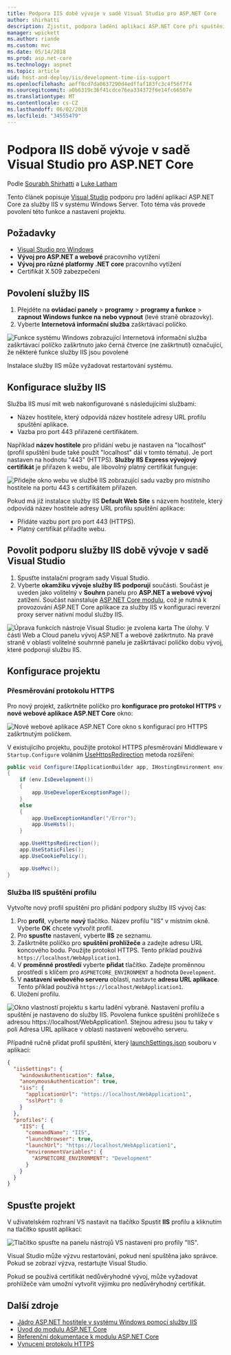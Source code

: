 ```yaml
---
title: Podpora IIS době vývoje v sadě Visual Studio pro ASP.NET Core
author: shirhatti
description: Zjistit, podpora ladění aplikací ASP.NET Core při spuštění za služby IIS v systému Windows Server.
manager: wpickett
ms.author: riande
ms.custom: mvc
ms.date: 05/14/2018
ms.prod: asp.net-core
ms.technology: aspnet
ms.topic: article
uid: host-and-deploy/iis/development-time-iis-support
ms.openlocfilehash: aeff8cd7da0637290d4edffaf183fc3c4f56f7f4
ms.sourcegitcommit: a0b6319c36f41cdce76ea334372f6e14fc66507e
ms.translationtype: MT
ms.contentlocale: cs-CZ
ms.lasthandoff: 06/02/2018
ms.locfileid: "34555479"
---
```

# <a name="development-time-iis-support-in-visual-studio-for-aspnet-core"></a>Podpora IIS době vývoje v sadě Visual Studio pro ASP.NET Core

Podle [Sourabh Shirhatti](https://twitter.com/sshirhatti) a [Luke Latham](https://github.com/guardrex)

Tento článek popisuje [Visual Studio](https://www.visualstudio.com/vs/) podporu pro ladění aplikací ASP.NET Core za služby IIS v systému Windows Server. Toto téma vás provede povolení této funkce a nastavení projektu.

## <a name="prerequisites"></a>Požadavky

* [Visual Studio pro Windows](https://www.microsoft.com/net/download/windows)
* **Vývoj pro ASP.NET a webové** pracovního vytížení
* **Vývoj pro různé platformy .NET core** pracovního vytížení
* Certifikát X.509 zabezpečení

## <a name="enable-iis"></a>Povolení služby IIS

1. Přejděte na **ovládací panely** > **programy** > **programy a funkce** > **zapnout Windows funkce na nebo vypnout** (levé straně obrazovky).
1. Vyberte **Internetová informační služba** zaškrtávací políčko.

![Funkce systému Windows zobrazující Internetová informační služba zaškrtávací políčko zaškrtnuto jako černá čtverce (ne zaškrtnutí) označující, že některé funkce služby IIS jsou povolené](development-time-iis-support/_static/enable_iis.png)

Instalace služby IIS může vyžadovat restartování systému.

## <a name="configure-iis"></a>Konfigurace služby IIS

Služba IIS musí mít web nakonfigurované s následujícími službami:

* Název hostitele, který odpovídá název hostitele adresy URL profilu spuštění aplikace.
* Vazba pro port 443 přiřazené certifikátem.

Například **název hostitele** pro přidání webu je nastaven na "localhost" (profil spuštění bude také použít "localhost" dál v tomto tématu). Je port nastaven na hodnotu "443" (HTTPS). **Služby IIS Express vývojový certifikát** je přiřazen k webu, ale libovolný platný certifikát funguje:

![Přidejte okno webu ve službě IIS zobrazující sadu vazby pro místního hostitele na portu 443 s certifikátem přiřazen.](development-time-iis-support/_static/add-website-window.png)

Pokud má již instalace služby IIS **Default Web Site** s názvem hostitele, který odpovídá název hostitele adresy URL profilu spuštění aplikace:

* Přidáte vazbu port pro port 443 (HTTPS).
* Platný certifikát přiřadíte webu.

## <a name="enable-development-time-iis-support-in-visual-studio"></a>Povolit podporu služby IIS době vývoje v sadě Visual Studio

1. Spusťte instalační program sady Visual Studio.
1. Vyberte **okamžiku vývoje služby IIS podporují** součásti. Součást je uveden jako volitelný v **Souhrn** panelu pro **ASP.NET a webové vývoj** zatížení. Součást nainstaluje [ASP.NET Core modulu](xref:fundamentals/servers/aspnet-core-module), což je nutná k provozování ASP.NET Core aplikace za služby IIS v konfiguraci reverzní proxy server nativní modul služby IIS.

![Úprava funkcích nástroje Visual Studio: je zvolena karta The úlohy. V části Web a Cloud panelu vývoj ASP.NET a webové zaškrtnuto. Na pravé straně v oblasti volitelné souhrnné panelu je zaškrtávací políčko dobu vývoj, které podporují službu IIS.](development-time-iis-support/_static/development_time_support.png)

## <a name="configure-the-project"></a>Konfigurace projektu

### <a name="https-redirection"></a>Přesměrování protokolu HTTPS

Pro nový projekt, zaškrtněte políčko pro **konfigurace pro protokol HTTPS** v **nové webové aplikace ASP.NET Core** okno:

![Nové webové aplikace ASP.NET Core okno s konfigurací pro HTTPS zaškrtnutým políčkem.](development-time-iis-support/_static/new-app.png)

V existujícího projektu, použijte protokol HTTPS přesměrování Middleware v `Startup.Configure` voláním [UseHttpsRedirection](/dotnet/api/microsoft.aspnetcore.builder.httpspolicybuilderextensions.usehttpsredirection) metoda rozšíření:

```csharp
public void Configure(IApplicationBuilder app, IHostingEnvironment env)
{
    if (env.IsDevelopment())
    {
        app.UseDeveloperExceptionPage();
    }
    else
    {
        app.UseExceptionHandler("/Error");
        app.UseHsts();
    }

    app.UseHttpsRedirection();
    app.UseStaticFiles();
    app.UseCookiePolicy();

    app.UseMvc();
}
```

### <a name="iis-launch-profile"></a>Služba IIS spuštění profilu

Vytvořte nový profil spuštění pro přidání podpory služby IIS vývoj čas:

1. Pro **profil**, vyberte **nový** tlačítko. Název profilu "IIS" v místním okně. Vyberte **OK** chcete vytvořit profil.
1. Pro **spusťte** nastavení, vyberte **IIS** ze seznamu.
1. Zaškrtněte políčko pro **spuštění prohlížeče** a zadejte adresu URL koncového bodu. Použijte protokol HTTPS. Tento příklad používá `https://localhost/WebApplication1`.
1. V **proměnné prostředí** vyberte **přidat** tlačítko. Zadejte proměnnou prostředí s klíčem pro `ASPNETCORE_ENVIRONMENT` a hodnota `Development`.
1. V **nastavení webového serveru** oblasti, nastavte **adresu URL aplikace**. Tento příklad používá `https://localhost/WebApplication1`.
1. Uložení profilu.

![Okno vlastností projektu s kartu ladění vybrané. Nastavení profilu a spuštění je nastaveno do služby IIS. Povolena funkce spuštění prohlížeče s adresou https://localhost/WebApplication1. Stejnou adresu jsou tu taky v poli Adresa URL aplikace v oblasti nastavení webového serveru.](development-time-iis-support/_static/project_properties.png)

Případně ručně přidat profil spuštění, který [launchSettings.json](http://json.schemastore.org/launchsettings) souboru v aplikaci:

```json
{
  "iisSettings": {
    "windowsAuthentication": false,
    "anonymousAuthentication": true,
    "iis": {
      "applicationUrl": "https://localhost/WebApplication1",
      "sslPort": 0
    }
  },
  "profiles": {
    "IIS": {
      "commandName": "IIS",
      "launchBrowser": true,
      "launchUrl": "https://localhost/WebApplication1",
      "environmentVariables": {
        "ASPNETCORE_ENVIRONMENT": "Development"
      }
    }
  }
}
```

## <a name="run-the-project"></a>Spusťte projekt

V uživatelském rozhraní VS nastavit na tlačítko Spustit **IIS** profilu a kliknutím na tlačítko spustit aplikaci:

![Tlačítko spusťte na panelu nástrojů VS nastavení pro profily "IIS".](development-time-iis-support/_static/toolbar.png)

Visual Studio může výzvu restartování, pokud není spuštěna jako správce. Pokud se zobrazí výzva, restartujte Visual Studio.

Pokud se používá certifikát nedůvěryhodné vývoj, může vyžadovat prohlížeče vám umožní vytvořit výjimku pro nedůvěryhodný certifikát.

## <a name="additional-resources"></a>Další zdroje

* [Jádro ASP.NET hostitele v systému Windows pomocí služby IIS](xref:host-and-deploy/iis/index)
* [Úvod do modulu ASP.NET Core](xref:fundamentals/servers/aspnet-core-module)
* [Referenční dokumentace k modulu ASP.NET Core](xref:host-and-deploy/aspnet-core-module)
* [Vynucení protokolu HTTPS](xref:security/enforcing-ssl)
